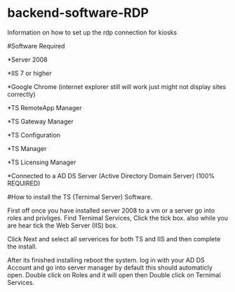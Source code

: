 # backend-software-RDP
Information on how to set up the rdp connection for kiosks

#Software Required

*Server 2008

*IIS 7 or higher

*Google Chrome (internet explorer still will work just might not display sites correctly)

*TS RemoteApp Manager 

*TS Gateway Manager

*TS Configuration

*TS Manager

*TS Licensing Manager

*Connected to a AD DS Server (Active Directory Domain Server) (100% REQUIRED)

#How to install the TS (Ternimal Server) Software.

First off once you have installed server 2008 to a vm or a server go into roles and privliges. Find Ternimal Services, Click the tick box. also while you are hear tick the Web Server (IIS) box.

Click Next and select all serverices for both TS and IIS and then complete the install.

After its finished installing reboot the system. log in with your AD DS Account and go into server manager by default this should automaticly open. Double click on Roles and it will open then Double click on Ternimal Services.

